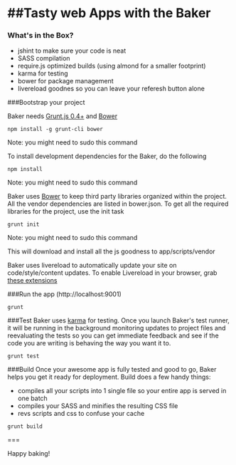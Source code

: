 ##Tasty web Apps with the Baker
===

### What's in the Box?

- jshint to make sure your code is neat
- SASS compilation
- require.js optimized builds (using almond for a smaller footprint)
- karma for testing
- bower for package management
- livereload goodnes so you can leave your referesh button alone

###Bootstrap your project

Baker needs [Grunt.js 0.4+](http://gruntjs.com/) and [Bower](http://bower.io/)

```
npm install -g grunt-cli bower 
```

Note: you might need to sudo this command

To install development dependencies for the Baker, do the following

```
npm install 
```

Note: you might need to sudo this command

Baker uses [Bower](http://bower.io/) to keep third party libraries organized within the project. All the vendor dependencies are listed in bower.json. To get all the required libraries for the project, use the init task

```
grunt init
```  

Note: you might need to sudo this command

This will download and install all the js goodness to app/scripts/vendor

Baker uses livereload to automatically update your site on code/style/content updates. To enable Livereload in your browser, grab [these extensions](http://feedback.livereload.com/knowledgebase/articles/86242-how-do-i-install-and-use-the-browser-extensions-)

###Run the app (http://localhost:9001)
```
grunt 
```

###Test
Baker uses [karma](http://karma-runner.github.io/) for testing. Once you launch Baker's test runner, it will be running in the background monitoring updates to project files and reevaluating the tests so you can get immediate feedback and see if the code you are writing is behaving the way you want it to. 

```
grunt test
```

###Build
Once your awesome app is fully tested and good to go, Baker helps you get it ready for deployment. Build does a few handy things:

* compiles all your scripts into 1 single file so your entire app is served in one batch
* compiles your SASS and minifies the resulting CSS file
* revs scripts and css to confuse your cache  

```
grunt build
```

===

Happy baking!
